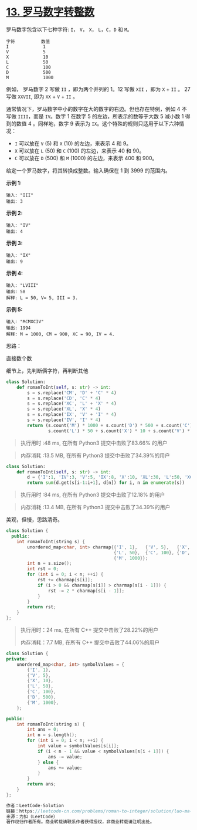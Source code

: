 # [13. 罗马数字转整数](https://leetcode-cn.com/problems/roman-to-integer/)

罗马数字包含以下七种字符: `I`， `V`， `X`， `L`，`C`，`D` 和 `M`。

```
字符          数值
I             1
V             5
X             10
L             50
C             100
D             500
M             1000
```

例如， 罗马数字 2 写做 `II` ，即为两个并列的 1。12 写做 `XII` ，即为 `X` + `II` 。 27 写做 `XXVII`, 即为 `XX` + `V` + `II` 。

通常情况下，罗马数字中小的数字在大的数字的右边。但也存在特例，例如 4 不写做 `IIII`，而是 `IV`。数字 1 在数字 5 的左边，所表示的数等于大数 5 减小数 1 得到的数值 4 。同样地，数字 9 表示为 `IX`。这个特殊的规则只适用于以下六种情况：

- `I` 可以放在 `V` (5) 和 `X` (10) 的左边，来表示 4 和 9。
- `X` 可以放在 `L` (50) 和 `C` (100) 的左边，来表示 40 和 90。 
- `C` 可以放在 `D` (500) 和 `M` (1000) 的左边，来表示 400 和 900。

给定一个罗马数字，将其转换成整数。输入确保在 1 到 3999 的范围内。

**示例 1:**

```
输入: "III"
输出: 3
```

**示例 2:**

```
输入: "IV"
输出: 4
```

**示例 3:**

```
输入: "IX"
输出: 9
```

**示例 4:**

```
输入: "LVIII"
输出: 58
解释: L = 50, V= 5, III = 3.
```

**示例 5:**

```
输入: "MCMXCIV"
输出: 1994
解释: M = 1000, CM = 900, XC = 90, IV = 4.
```

思路：

直接数个数

细节上，先判断俩字符，再判断其他
```python
class Solution:
    def romanToInt(self, s: str) -> int:
        s = s.replace('CM', 'D' + 'C' * 4)
        s = s.replace('CD', 'C' * 4)
        s = s.replace('XC', 'L' + 'X' * 4)
        s = s.replace('XL', 'X' * 4)
        s = s.replace('IX', 'V' + 'I' * 4)
        s = s.replace('IV', 'I' * 4)
        return (s.count('M') * 1000 + s.count('D') * 500 + s.count('C') * 100 +
                s.count('L') * 50 + s.count('X') * 10 + s.count('V') * 5 + s.count('I'))

```

>执行用时 :48 ms, 在所有 Python3 提交中击败了83.66% 的用户

> 内存消耗 :13.5 MB, 在所有 Python3 提交中击败了34.39%的用户

```python
class Solution:
    def romanToInt(self, s: str) -> int:
        d = {'I':1, 'IV':3, 'V':5, 'IX':8, 'X':10, 'XL':30, 'L':50, 'XC':80, 'C':100, 'CD':300, 'D':500, 'CM':800, 'M':1000}
        return sum(d.get(s[i-1:i+1], d[n]) for i, n in enumerate(s))
```

>执行用时 :84 ms, 在所有 Python3 提交中击败了12.18% 的用户

> 内存消耗 :13.4 MB, 在所有 Python3 提交中击败了34.39%的用户

美观，但慢，思路清奇。

```c++
class Solution {
  public:
    int romanToInt(string s) {
        unordered_map<char, int> charmap{{'I', 1},   {'V', 5},   {'X', 10},
                                         {'L', 50},  {'C', 100}, {'D', 500},
                                         {'M', 1000}};
        int n = s.size();
        int rst = 0;
        for (int i = 0; i < n; ++i) {
            rst += charmap[s[i]];
            if (i > 0 && charmap[s[i]] > charmap[s[i - 1]]) {
                rst -= 2 * charmap[s[i - 1]];
            }
        }
        return rst;
    }
};
```

> 执行用时：24 ms, 在所有 C++ 提交中击败了28.22%的用户
>
> 内存消耗：7.7 MB, 在所有 C++ 提交中击败了44.06%的用户

```c++
class Solution {
private:
    unordered_map<char, int> symbolValues = {
        {'I', 1},
        {'V', 5},
        {'X', 10},
        {'L', 50},
        {'C', 100},
        {'D', 500},
        {'M', 1000},
    };

public:
    int romanToInt(string s) {
        int ans = 0;
        int n = s.length();
        for (int i = 0; i < n; ++i) {
            int value = symbolValues[s[i]];
            if (i < n - 1 && value < symbolValues[s[i + 1]]) {
                ans -= value;
            } else {
                ans += value;
            }
        }
        return ans;
    }
};

作者：LeetCode-Solution
链接：https://leetcode-cn.com/problems/roman-to-integer/solution/luo-ma-shu-zi-zhuan-zheng-shu-by-leetcod-w55p/
来源：力扣（LeetCode）
著作权归作者所有。商业转载请联系作者获得授权，非商业转载请注明出处。
```

